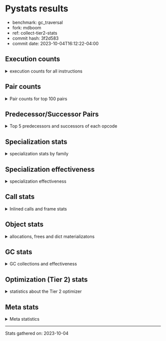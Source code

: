 
# Pystats results

- benchmark: gc_traversal
- fork: mdboom
- ref: collect-tier2-stats
- commit hash: 3f2d583
- commit date: 2023-10-04T16:12:22-04:00

## Execution counts

<details>
<summary> execution counts for all instructions </summary>

|Name | Count | Self | Cumulative | Miss ratio | 
|---|---:|---:|---:|---:|
| ENTER_EXECUTOR | 121,860 | 42.3% | 42.3% |  |
| LOAD_FAST | 68,220 | 23.7% | 65.9% |  |
| STORE_FAST | 66,120 | 22.9% | 88.9% |  |
| PUSH_NULL | 4,140 | 1.4% | 90.3% |  |
| LOAD_GLOBAL_MODULE | 4,060 | 1.4% | 91.7% |  |
| CALL | 4,060 | 1.4% | 93.1% |  |
| LOAD_ATTR_MODULE | 4,000 | 1.4% | 94.5% |  |
| LOAD_CONST | 2,040 | 0.7% | 95.2% |  |
| CALL_BUILTIN_FAST_WITH_KEYWORDS | 1,980 | 0.7% | 95.9% |  |
| POP_JUMP_IF_NOT_NONE | 1,920 | 0.7% | 96.6% |  |
| POP_JUMP_IF_FALSE | 1,920 | 0.7% | 97.2% |  |
| COMPARE_OP_INT | 1,920 | 0.7% | 97.9% |  |
| BINARY_OP_SUBTRACT_FLOAT | 1,920 | 0.7% | 98.6% |  |
| BINARY_OP_ADD_FLOAT | 1,920 | 0.7% | 99.2% | 3.1% |
| RETURN_VALUE | 180 | 0.1% | 99.3% |  |
| RESUME_CHECK | 180 | 0.1% | 99.4% |  |
| LOAD_GLOBAL_BUILTIN | 180 | 0.1% | 99.4% |  |
| LOAD_DEREF | 180 | 0.1% | 99.5% |  |
| GET_ITER | 180 | 0.1% | 99.6% |  |
| FOR_ITER_RANGE | 180 | 0.1% | 99.6% |  |
| CALL_BUILTIN_CLASS | 180 | 0.1% | 99.7% |  |
| BUILD_LIST | 180 | 0.1% | 99.7% |  |
| POP_TOP | 120 | 0.0% | 99.8% |  |
| CALL_FUNCTION_EX | 120 | 0.0% | 99.8% |  |
| LOAD_GLOBAL | 100 | 0.0% | 99.9% |  |
| NOP | 60 | 0.0% | 99.9% |  |
| LIST_EXTEND | 60 | 0.0% | 99.9% |  |
| COPY_FREE_VARS | 60 | 0.0% | 99.9% |  |
| CALL_PY_EXACT_ARGS | 60 | 0.0% | 99.9% |  |
| CALL_INTRINSIC_1 | 60 | 0.0% | 100.0% |  |
| BINARY_OP | 60 | 0.0% | 100.0% |  |
| LOAD_ATTR | 40 | 0.0% | 100.0% |  |


</details>

## Pair counts

<details>
<summary> Pair counts for top 100 pairs </summary>

|Pair | Count | Self | Cumulative | 
|---|---:|---:|---:|
| ENTER_EXECUTOR LOAD_FAST | 60,060 | 20.8% | 20.8% |
| STORE_FAST ENTER_EXECUTOR | 60,000 | 20.8% | 41.6% |
| LOAD_FAST STORE_FAST | 60,000 | 20.8% | 62.5% |
| ENTER_EXECUTOR ENTER_EXECUTOR | 59,940 | 20.8% | 83.3% |
| LOAD_ATTR_MODULE PUSH_NULL | 4,000 | 1.4% | 84.6% |
| LOAD_GLOBAL_MODULE LOAD_ATTR_MODULE | 3,980 | 1.4% | 86.0% |
| STORE_FAST LOAD_FAST | 3,840 | 1.3% | 87.4% |
| PUSH_NULL CALL | 2,040 | 0.7% | 88.1% |
| STORE_FAST LOAD_GLOBAL_MODULE | 2,020 | 0.7% | 88.8% |
| PUSH_NULL CALL_BUILTIN_FAST_WITH_KEYWORDS | 1,980 | 0.7% | 89.5% |
| POP_JUMP_IF_NOT_NONE LOAD_FAST | 1,920 | 0.7% | 90.1% |
| POP_JUMP_IF_FALSE ENTER_EXECUTOR | 1,920 | 0.7% | 90.8% |
| LOAD_FAST POP_JUMP_IF_NOT_NONE | 1,920 | 0.7% | 91.5% |
| LOAD_FAST LOAD_GLOBAL_MODULE | 1,920 | 0.7% | 92.1% |
| LOAD_FAST LOAD_CONST | 1,920 | 0.7% | 92.8% |
| LOAD_FAST BINARY_OP_SUBTRACT_FLOAT | 1,920 | 0.7% | 93.5% |
| LOAD_CONST COMPARE_OP_INT | 1,920 | 0.7% | 94.1% |
| COMPARE_OP_INT POP_JUMP_IF_FALSE | 1,920 | 0.7% | 94.8% |
| CALL_BUILTIN_FAST_WITH_KEYWORDS STORE_FAST | 1,920 | 0.7% | 95.4% |
| CALL STORE_FAST | 1,920 | 0.7% | 96.1% |
| CALL LOAD_FAST | 1,920 | 0.7% | 96.8% |
| BINARY_OP_SUBTRACT_FLOAT BINARY_OP_ADD_FLOAT | 1,920 | 0.7% | 97.4% |
| BINARY_OP_ADD_FLOAT STORE_FAST | 1,920 | 0.7% | 98.1% |
| ENTER_EXECUTOR CALL | 1,860 | 0.6% | 98.8% |
| LOAD_GLOBAL_BUILTIN LOAD_FAST | 180 | 0.1% | 98.8% |
| GET_ITER FOR_ITER_RANGE | 180 | 0.1% | 98.9% |
| CALL_BUILTIN_CLASS GET_ITER | 180 | 0.1% | 98.9% |
| STORE_FAST LOAD_GLOBAL_BUILTIN | 140 | 0.0% | 99.0% |
| LOAD_FAST CALL_BUILTIN_CLASS | 140 | 0.0% | 99.0% |
| PUSH_NULL LOAD_FAST | 120 | 0.0% | 99.1% |
| LOAD_FAST RETURN_VALUE | 120 | 0.0% | 99.1% |
| LOAD_DEREF PUSH_NULL | 120 | 0.0% | 99.2% |
| FOR_ITER_RANGE STORE_FAST | 120 | 0.0% | 99.2% |
| CALL CALL | 100 | 0.0% | 99.2% |
| STORE_FAST LOAD_GLOBAL | 60 | 0.0% | 99.3% |
| STORE_FAST LOAD_CONST | 60 | 0.0% | 99.3% |
| RETURN_VALUE STORE_FAST | 60 | 0.0% | 99.3% |
| RETURN_VALUE RETURN_VALUE | 60 | 0.0% | 99.3% |
| RESUME_CHECK LOAD_DEREF | 60 | 0.0% | 99.3% |
| RESUME_CHECK LOAD_CONST | 60 | 0.0% | 99.4% |
| RESUME_CHECK BUILD_LIST | 60 | 0.0% | 99.4% |
| POP_TOP NOP | 60 | 0.0% | 99.4% |
| POP_TOP LOAD_GLOBAL_MODULE | 60 | 0.0% | 99.4% |
| NOP LOAD_DEREF | 60 | 0.0% | 99.5% |
| LOAD_GLOBAL_MODULE LOAD_FAST | 60 | 0.0% | 99.5% |
| LOAD_FAST CALL_FUNCTION_EX | 60 | 0.0% | 99.5% |
| LOAD_FAST CALL | 60 | 0.0% | 99.5% |
| LOAD_FAST BUILD_LIST | 60 | 0.0% | 99.5% |
| LOAD_FAST BINARY_OP | 60 | 0.0% | 99.6% |
| LOAD_DEREF LIST_EXTEND | 60 | 0.0% | 99.6% |
| LOAD_CONST STORE_FAST | 60 | 0.0% | 99.6% |
| LOAD_CONST BUILD_LIST | 60 | 0.0% | 99.6% |
| LIST_EXTEND CALL_INTRINSIC_1 | 60 | 0.0% | 99.6% |
| FOR_ITER_RANGE LOAD_FAST | 60 | 0.0% | 99.7% |
| COPY_FREE_VARS RESUME_CHECK | 60 | 0.0% | 99.7% |
| CALL_PY_EXACT_ARGS RESUME_CHECK | 60 | 0.0% | 99.7% |
| CALL_INTRINSIC_1 CALL_FUNCTION_EX | 60 | 0.0% | 99.7% |
| CALL_FUNCTION_EX RESUME_CHECK | 60 | 0.0% | 99.7% |
| CALL_FUNCTION_EX COPY_FREE_VARS | 60 | 0.0% | 99.8% |
| CALL_BUILTIN_FAST_WITH_KEYWORDS POP_TOP | 60 | 0.0% | 99.8% |
| CALL POP_TOP | 60 | 0.0% | 99.8% |
| BUILD_LIST STORE_FAST | 60 | 0.0% | 99.8% |
| BUILD_LIST LOAD_FAST | 60 | 0.0% | 99.8% |
| BUILD_LIST LOAD_DEREF | 60 | 0.0% | 99.9% |
| BINARY_OP STORE_FAST | 60 | 0.0% | 99.9% |
| RETURN_VALUE LOAD_GLOBAL | 40 | 0.0% | 99.9% |
| LOAD_GLOBAL LOAD_GLOBAL_MODULE | 40 | 0.0% | 99.9% |
| LOAD_GLOBAL LOAD_GLOBAL_BUILTIN | 40 | 0.0% | 99.9% |
| LOAD_FAST CALL_PY_EXACT_ARGS | 40 | 0.0% | 99.9% |
| CALL CALL_BUILTIN_CLASS | 40 | 0.0% | 100.0% |
| RETURN_VALUE LOAD_GLOBAL_MODULE | 20 | 0.0% | 100.0% |
| LOAD_GLOBAL_MODULE LOAD_ATTR | 20 | 0.0% | 100.0% |
| LOAD_GLOBAL LOAD_ATTR | 20 | 0.0% | 100.0% |
| LOAD_ATTR PUSH_NULL | 20 | 0.0% | 100.0% |
| LOAD_ATTR LOAD_ATTR_MODULE | 20 | 0.0% | 100.0% |
| CALL CALL_PY_EXACT_ARGS | 20 | 0.0% | 100.0% |


</details>

## Predecessor/Successor Pairs

<details>
<summary> Top 5 predecessors and successors of each opcode </summary>

### GET_ITER

<details>
<summary> Successors and predecessors for GET_ITER </summary>

|Predecessors | Count | Percentage | 
|---|---:|---:|
| CALL_BUILTIN_CLASS | 180 | 100.0% |

|Successors | Count | Percentage | 
|---|---:|---:|
| FOR_ITER_RANGE | 180 | 100.0% |


</details>

### NOP

<details>
<summary> Successors and predecessors for NOP </summary>

|Predecessors | Count | Percentage | 
|---|---:|---:|
| POP_TOP | 60 | 100.0% |

|Successors | Count | Percentage | 
|---|---:|---:|
| LOAD_DEREF | 60 | 100.0% |


</details>

### POP_TOP

<details>
<summary> Successors and predecessors for POP_TOP </summary>

|Predecessors | Count | Percentage | 
|---|---:|---:|
| CALL_BUILTIN_FAST_WITH_KEYWORDS | 60 | 50.0% |
| CALL | 60 | 50.0% |

|Successors | Count | Percentage | 
|---|---:|---:|
| NOP | 60 | 50.0% |
| LOAD_GLOBAL_MODULE | 60 | 50.0% |


</details>

### PUSH_NULL

<details>
<summary> Successors and predecessors for PUSH_NULL </summary>

|Predecessors | Count | Percentage | 
|---|---:|---:|
| LOAD_ATTR_MODULE | 4,000 | 96.6% |
| LOAD_DEREF | 120 | 2.9% |
| LOAD_ATTR | 20 | 0.5% |

|Successors | Count | Percentage | 
|---|---:|---:|
| CALL | 2,040 | 49.3% |
| CALL_BUILTIN_FAST_WITH_KEYWORDS | 1,980 | 47.8% |
| LOAD_FAST | 120 | 2.9% |


</details>

### RETURN_VALUE

<details>
<summary> Successors and predecessors for RETURN_VALUE </summary>

|Predecessors | Count | Percentage | 
|---|---:|---:|
| LOAD_FAST | 120 | 66.7% |
| RETURN_VALUE | 60 | 33.3% |

|Successors | Count | Percentage | 
|---|---:|---:|
| STORE_FAST | 60 | 33.3% |
| RETURN_VALUE | 60 | 33.3% |
| LOAD_GLOBAL | 40 | 22.2% |
| LOAD_GLOBAL_MODULE | 20 | 11.1% |


</details>

### BINARY_OP

<details>
<summary> Successors and predecessors for BINARY_OP </summary>

|Predecessors | Count | Percentage | 
|---|---:|---:|
| LOAD_FAST | 60 | 100.0% |

|Successors | Count | Percentage | 
|---|---:|---:|
| STORE_FAST | 60 | 100.0% |


</details>

### BUILD_LIST

<details>
<summary> Successors and predecessors for BUILD_LIST </summary>

|Predecessors | Count | Percentage | 
|---|---:|---:|
| RESUME_CHECK | 60 | 33.3% |
| LOAD_FAST | 60 | 33.3% |
| LOAD_CONST | 60 | 33.3% |

|Successors | Count | Percentage | 
|---|---:|---:|
| STORE_FAST | 60 | 33.3% |
| LOAD_FAST | 60 | 33.3% |
| LOAD_DEREF | 60 | 33.3% |


</details>

### CALL

<details>
<summary> Successors and predecessors for CALL </summary>

|Predecessors | Count | Percentage | 
|---|---:|---:|
| PUSH_NULL | 2,040 | 50.2% |
| ENTER_EXECUTOR | 1,860 | 45.8% |
| CALL | 100 | 2.5% |
| LOAD_FAST | 60 | 1.5% |

|Successors | Count | Percentage | 
|---|---:|---:|
| STORE_FAST | 1,920 | 47.3% |
| LOAD_FAST | 1,920 | 47.3% |
| CALL | 100 | 2.5% |
| POP_TOP | 60 | 1.5% |
| CALL_BUILTIN_CLASS | 40 | 1.0% |


</details>

### CALL_FUNCTION_EX

<details>
<summary> Successors and predecessors for CALL_FUNCTION_EX </summary>

|Predecessors | Count | Percentage | 
|---|---:|---:|
| LOAD_FAST | 60 | 50.0% |
| CALL_INTRINSIC_1 | 60 | 50.0% |

|Successors | Count | Percentage | 
|---|---:|---:|
| RESUME_CHECK | 60 | 50.0% |
| COPY_FREE_VARS | 60 | 50.0% |


</details>

### CALL_INTRINSIC_1

<details>
<summary> Successors and predecessors for CALL_INTRINSIC_1 </summary>

|Predecessors | Count | Percentage | 
|---|---:|---:|
| LIST_EXTEND | 60 | 100.0% |

|Successors | Count | Percentage | 
|---|---:|---:|
| CALL_FUNCTION_EX | 60 | 100.0% |


</details>

### COPY_FREE_VARS

<details>
<summary> Successors and predecessors for COPY_FREE_VARS </summary>

|Predecessors | Count | Percentage | 
|---|---:|---:|
| CALL_FUNCTION_EX | 60 | 100.0% |

|Successors | Count | Percentage | 
|---|---:|---:|
| RESUME_CHECK | 60 | 100.0% |


</details>

### ENTER_EXECUTOR

<details>
<summary> Successors and predecessors for ENTER_EXECUTOR </summary>

|Predecessors | Count | Percentage | 
|---|---:|---:|
| STORE_FAST | 60,000 | 49.2% |
| ENTER_EXECUTOR | 59,940 | 49.2% |
| POP_JUMP_IF_FALSE | 1,920 | 1.6% |

|Successors | Count | Percentage | 
|---|---:|---:|
| LOAD_FAST | 60,060 | 49.3% |
| ENTER_EXECUTOR | 59,940 | 49.2% |
| CALL | 1,860 | 1.5% |


</details>

### LIST_EXTEND

<details>
<summary> Successors and predecessors for LIST_EXTEND </summary>

|Predecessors | Count | Percentage | 
|---|---:|---:|
| LOAD_DEREF | 60 | 100.0% |

|Successors | Count | Percentage | 
|---|---:|---:|
| CALL_INTRINSIC_1 | 60 | 100.0% |


</details>

### LOAD_ATTR

<details>
<summary> Successors and predecessors for LOAD_ATTR </summary>

|Predecessors | Count | Percentage | 
|---|---:|---:|
| LOAD_GLOBAL_MODULE | 20 | 50.0% |
| LOAD_GLOBAL | 20 | 50.0% |

|Successors | Count | Percentage | 
|---|---:|---:|
| PUSH_NULL | 20 | 50.0% |
| LOAD_ATTR_MODULE | 20 | 50.0% |


</details>

### LOAD_CONST

<details>
<summary> Successors and predecessors for LOAD_CONST </summary>

|Predecessors | Count | Percentage | 
|---|---:|---:|
| LOAD_FAST | 1,920 | 94.1% |
| STORE_FAST | 60 | 2.9% |
| RESUME_CHECK | 60 | 2.9% |

|Successors | Count | Percentage | 
|---|---:|---:|
| COMPARE_OP_INT | 1,920 | 94.1% |
| STORE_FAST | 60 | 2.9% |
| BUILD_LIST | 60 | 2.9% |


</details>

### LOAD_DEREF

<details>
<summary> Successors and predecessors for LOAD_DEREF </summary>

|Predecessors | Count | Percentage | 
|---|---:|---:|
| RESUME_CHECK | 60 | 33.3% |
| NOP | 60 | 33.3% |
| BUILD_LIST | 60 | 33.3% |

|Successors | Count | Percentage | 
|---|---:|---:|
| PUSH_NULL | 120 | 66.7% |
| LIST_EXTEND | 60 | 33.3% |


</details>

### LOAD_FAST

<details>
<summary> Successors and predecessors for LOAD_FAST </summary>

|Predecessors | Count | Percentage | 
|---|---:|---:|
| ENTER_EXECUTOR | 60,060 | 88.0% |
| STORE_FAST | 3,840 | 5.6% |
| POP_JUMP_IF_NOT_NONE | 1,920 | 2.8% |
| CALL | 1,920 | 2.8% |
| LOAD_GLOBAL_BUILTIN | 180 | 0.3% |

|Successors | Count | Percentage | 
|---|---:|---:|
| STORE_FAST | 60,000 | 88.0% |
| POP_JUMP_IF_NOT_NONE | 1,920 | 2.8% |
| LOAD_GLOBAL_MODULE | 1,920 | 2.8% |
| LOAD_CONST | 1,920 | 2.8% |
| BINARY_OP_SUBTRACT_FLOAT | 1,920 | 2.8% |


</details>

### LOAD_GLOBAL

<details>
<summary> Successors and predecessors for LOAD_GLOBAL </summary>

|Predecessors | Count | Percentage | 
|---|---:|---:|
| STORE_FAST | 60 | 60.0% |
| RETURN_VALUE | 40 | 40.0% |

|Successors | Count | Percentage | 
|---|---:|---:|
| LOAD_GLOBAL_MODULE | 40 | 40.0% |
| LOAD_GLOBAL_BUILTIN | 40 | 40.0% |
| LOAD_ATTR | 20 | 20.0% |


</details>

### POP_JUMP_IF_FALSE

<details>
<summary> Successors and predecessors for POP_JUMP_IF_FALSE </summary>

|Predecessors | Count | Percentage | 
|---|---:|---:|
| COMPARE_OP_INT | 1,920 | 100.0% |

|Successors | Count | Percentage | 
|---|---:|---:|
| ENTER_EXECUTOR | 1,920 | 100.0% |


</details>

### POP_JUMP_IF_NOT_NONE

<details>
<summary> Successors and predecessors for POP_JUMP_IF_NOT_NONE </summary>

|Predecessors | Count | Percentage | 
|---|---:|---:|
| LOAD_FAST | 1,920 | 100.0% |

|Successors | Count | Percentage | 
|---|---:|---:|
| LOAD_FAST | 1,920 | 100.0% |


</details>

### STORE_FAST

<details>
<summary> Successors and predecessors for STORE_FAST </summary>

|Predecessors | Count | Percentage | 
|---|---:|---:|
| LOAD_FAST | 60,000 | 90.7% |
| CALL_BUILTIN_FAST_WITH_KEYWORDS | 1,920 | 2.9% |
| CALL | 1,920 | 2.9% |
| BINARY_OP_ADD_FLOAT | 1,920 | 2.9% |
| FOR_ITER_RANGE | 120 | 0.2% |

|Successors | Count | Percentage | 
|---|---:|---:|
| ENTER_EXECUTOR | 60,000 | 90.7% |
| LOAD_FAST | 3,840 | 5.8% |
| LOAD_GLOBAL_MODULE | 2,020 | 3.1% |
| LOAD_GLOBAL_BUILTIN | 140 | 0.2% |
| LOAD_GLOBAL | 60 | 0.1% |


</details>

### BINARY_OP_ADD_FLOAT

<details>
<summary> Successors and predecessors for BINARY_OP_ADD_FLOAT </summary>

|Predecessors | Count | Percentage | 
|---|---:|---:|
| BINARY_OP_SUBTRACT_FLOAT | 1,920 | 100.0% |

|Successors | Count | Percentage | 
|---|---:|---:|
| STORE_FAST | 1,920 | 100.0% |


</details>

### BINARY_OP_SUBTRACT_FLOAT

<details>
<summary> Successors and predecessors for BINARY_OP_SUBTRACT_FLOAT </summary>

|Predecessors | Count | Percentage | 
|---|---:|---:|
| LOAD_FAST | 1,920 | 100.0% |

|Successors | Count | Percentage | 
|---|---:|---:|
| BINARY_OP_ADD_FLOAT | 1,920 | 100.0% |


</details>

### CALL_BUILTIN_CLASS

<details>
<summary> Successors and predecessors for CALL_BUILTIN_CLASS </summary>

|Predecessors | Count | Percentage | 
|---|---:|---:|
| LOAD_FAST | 140 | 77.8% |
| CALL | 40 | 22.2% |

|Successors | Count | Percentage | 
|---|---:|---:|
| GET_ITER | 180 | 100.0% |


</details>

### CALL_BUILTIN_FAST_WITH_KEYWORDS

<details>
<summary> Successors and predecessors for CALL_BUILTIN_FAST_WITH_KEYWORDS </summary>

|Predecessors | Count | Percentage | 
|---|---:|---:|
| PUSH_NULL | 1,980 | 100.0% |

|Successors | Count | Percentage | 
|---|---:|---:|
| STORE_FAST | 1,920 | 97.0% |
| POP_TOP | 60 | 3.0% |


</details>

### CALL_PY_EXACT_ARGS

<details>
<summary> Successors and predecessors for CALL_PY_EXACT_ARGS </summary>

|Predecessors | Count | Percentage | 
|---|---:|---:|
| LOAD_FAST | 40 | 66.7% |
| CALL | 20 | 33.3% |

|Successors | Count | Percentage | 
|---|---:|---:|
| RESUME_CHECK | 60 | 100.0% |


</details>

### COMPARE_OP_INT

<details>
<summary> Successors and predecessors for COMPARE_OP_INT </summary>

|Predecessors | Count | Percentage | 
|---|---:|---:|
| LOAD_CONST | 1,920 | 100.0% |

|Successors | Count | Percentage | 
|---|---:|---:|
| POP_JUMP_IF_FALSE | 1,920 | 100.0% |


</details>

### FOR_ITER_RANGE

<details>
<summary> Successors and predecessors for FOR_ITER_RANGE </summary>

|Predecessors | Count | Percentage | 
|---|---:|---:|
| GET_ITER | 180 | 100.0% |

|Successors | Count | Percentage | 
|---|---:|---:|
| STORE_FAST | 120 | 66.7% |
| LOAD_FAST | 60 | 33.3% |


</details>

### LOAD_ATTR_MODULE

<details>
<summary> Successors and predecessors for LOAD_ATTR_MODULE </summary>

|Predecessors | Count | Percentage | 
|---|---:|---:|
| LOAD_GLOBAL_MODULE | 3,980 | 99.5% |
| LOAD_ATTR | 20 | 0.5% |

|Successors | Count | Percentage | 
|---|---:|---:|
| PUSH_NULL | 4,000 | 100.0% |


</details>

### LOAD_GLOBAL_BUILTIN

<details>
<summary> Successors and predecessors for LOAD_GLOBAL_BUILTIN </summary>

|Predecessors | Count | Percentage | 
|---|---:|---:|
| STORE_FAST | 140 | 77.8% |
| LOAD_GLOBAL | 40 | 22.2% |

|Successors | Count | Percentage | 
|---|---:|---:|
| LOAD_FAST | 180 | 100.0% |


</details>

### LOAD_GLOBAL_MODULE

<details>
<summary> Successors and predecessors for LOAD_GLOBAL_MODULE </summary>

|Predecessors | Count | Percentage | 
|---|---:|---:|
| STORE_FAST | 2,020 | 49.8% |
| LOAD_FAST | 1,920 | 47.3% |
| POP_TOP | 60 | 1.5% |
| LOAD_GLOBAL | 40 | 1.0% |
| RETURN_VALUE | 20 | 0.5% |

|Successors | Count | Percentage | 
|---|---:|---:|
| LOAD_ATTR_MODULE | 3,980 | 98.0% |
| LOAD_FAST | 60 | 1.5% |
| LOAD_ATTR | 20 | 0.5% |


</details>

### RESUME_CHECK

<details>
<summary> Successors and predecessors for RESUME_CHECK </summary>

|Predecessors | Count | Percentage | 
|---|---:|---:|
| COPY_FREE_VARS | 60 | 33.3% |
| CALL_PY_EXACT_ARGS | 60 | 33.3% |
| CALL_FUNCTION_EX | 60 | 33.3% |

|Successors | Count | Percentage | 
|---|---:|---:|
| LOAD_DEREF | 60 | 33.3% |
| LOAD_CONST | 60 | 33.3% |
| BUILD_LIST | 60 | 33.3% |


</details>


</details>

## Specialization stats

<details>
<summary> specialization stats by family </summary>

### BINARY_OP

<details>
<summary> specialization stats for BINARY_OP family </summary>

|Kind | Count | Ratio | 
|---|---|---|
| specialization.deferred |           60 | 1.5% |
|          hit |         3780 | 96.9% |
|         miss |           60 | 1.5% |


</details>

### CALL

<details>
<summary> specialization stats for CALL family </summary>

|Kind | Count | Ratio | 
|---|---|---|
| specialization.deferred |         3900 | 62.1% |
|          hit |         2220 | 35.4% |

#### Specialization attempts

| | Count | Ratio | 
|---|---:|---:|
| Success | 60 | 37.5% |
| Failure | 100 | 62.5% |

|Failure kind | Count | Ratio | 
|---|---:|---:|
| cfunc noargs | 100 | 100.0% |


</details>

### COMPARE_OP

<details>
<summary> specialization stats for COMPARE_OP family </summary>

|Kind | Count | Ratio | 
|---|---|---|
|          hit |         1920 | 100.0% |


</details>

### FOR_ITER

<details>
<summary> specialization stats for FOR_ITER family </summary>

|Kind | Count | Ratio | 
|---|---|---|
|          hit |          180 | 100.0% |


</details>

### LOAD_ATTR

<details>
<summary> specialization stats for LOAD_ATTR family </summary>

|Kind | Count | Ratio | 
|---|---|---|
| specialization.deferred |           20 | 0.5% |
|          hit |         4000 | 99.0% |

#### Specialization attempts

| | Count | Ratio | 
|---|---:|---:|
| Success | 20 | 100.0% |
| Failure | 0 | 0.0% |

|Failure kind | Count | Ratio | 
|---|---:|---:|


</details>

### LOAD_GLOBAL

<details>
<summary> specialization stats for LOAD_GLOBAL family </summary>

|Kind | Count | Ratio | 
|---|---|---|
| specialization.deferred |           20 | 0.5% |
|          hit |         4240 | 97.7% |

#### Specialization attempts

| | Count | Ratio | 
|---|---:|---:|
| Success | 80 | 100.0% |
| Failure | 0 | 0.0% |

|Failure kind | Count | Ratio | 
|---|---:|---:|


</details>

### POP_JUMP_IF_FALSE

<details>
<summary> specialization stats for POP_JUMP_IF_FALSE family </summary>

|Kind | Count | Ratio | 
|---|---|---|


</details>

### POP_JUMP_IF_NOT_NONE

<details>
<summary> specialization stats for POP_JUMP_IF_NOT_NONE family </summary>

|Kind | Count | Ratio | 
|---|---|---|


</details>


</details>

## Specialization effectiveness

<details>
<summary> specialization effectiveness </summary>

|Instructions | Count | Ratio | 
|---|---:|---:|
| Basic | 263,580 | 91.4% |
| Not specialized | 8,160 | 2.8% |
| Specialized | 16,520 | 5.7% |

### Deferred by instruction

<details>
<summary> deferred by instruction </summary>

|Name | Count | Ratio | 
|---|---:|---:|
| CALL | 3,900 | 97.5% |
| BINARY_OP | 60 | 1.5% |
| LOAD_GLOBAL | 20 | 0.5% |
| LOAD_ATTR | 20 | 0.5% |
| UNPACK_SEQUENCE | 0 | 0.0% |
| TO_BOOL | 0 | 0.0% |
| STORE_SUBSCR | 0 | 0.0% |
| STORE_SLICE | 0 | 0.0% |
| STORE_FAST | 0 | 0.0% |
| STORE_ATTR | 0 | 0.0% |


</details>

### Misses by instruction

<details>
<summary> misses by instruction </summary>

|Name | Count | Ratio | 
|---|---:|---:|
| BINARY_OP_ADD_FLOAT | 60 | 100.0% |
| STORE_FAST | 0 | 0.0% |
| RETURN_VALUE | 0 | 0.0% |
| RESUME_CHECK | 0 | 0.0% |
| PUSH_NULL | 0 | 0.0% |
| POP_TOP | 0 | 0.0% |
| NOP | 0 | 0.0% |
| LOAD_GLOBAL_MODULE | 0 | 0.0% |
| LOAD_GLOBAL_BUILTIN | 0 | 0.0% |
| LOAD_FAST | 0 | 0.0% |


</details>


</details>

## Call stats

<details>
<summary> Inlined calls and frame stats </summary>

| | Count | Ratio | 
|---|---:|---:|
| Calls to PyEval_EvalDefault | 0 | 0.0% |
| Calls to Python functions inlined | 180 | 100.0% |
| Calls via PyEval_EvalFrame (total) | 0 | 0.0% |
| Calls via PyEval_EvalFrame (vector) | 0 | 0.0% |
| Calls via PyEval_EvalFrame (generator) | 0 | 0.0% |
| Calls via PyEval_EvalFrame (legacy) | 0 | 0.0% |
| Calls via PyEval_EvalFrame (function vectorcall) | 0 | 0.0% |
| Calls via PyEval_EvalFrame (build class) | 0 | 0.0% |
| Calls via PyEval_EvalFrame (slot) | 0 | 0.0% |
| Calls via PyEval_EvalFrame (function ex) | 120 | 66.7% |
| Calls via PyEval_EvalFrame (api) | 0 | 0.0% |
| Calls via PyEval_EvalFrame (method) | 0 | 0.0% |
| Frames pushed | 180 | 100.0% |
| Frame objects created | 0 | 0.0% |


</details>

## Object stats

<details>
<summary> allocations, frees and dict materializatons </summary>

| | Count | Ratio | 
|---|---:|---:|
| Allocations from freelist | 64,860 | 0.4% |
| Frees to freelist | 68,820 |  |
| Allocations | 16,935,660 | 99.6% |
| Allocations to 512 bytes | 16,879,500 | 99.3% |
| Allocations to 4 kbytes | 26,880 | 0.2% |
| Allocations over 4 kbytes | 29,280 | 0.2% |
| Frees | 16,935,580 |  |
| New values | 0 |  |
| Interpreter increfs | 194,620 | 0.3% |
| Interpreter decrefs | 79,140 | 0.1% |
| Increfs | 76,665,220 | 99.7% |
| Decrefs | 93,661,160 | 99.9% |
| Materialize dict (on request) | 0 |  |
| Materialize dict (new key) | 0 |  |
| Materialize dict (too big) | 0 |  |
| Materialize dict (str subclass) | 0 |  |
| Dematerialize dict | 0 |  |
| Method cache hits | 12 |  |
| Method cache misses | 8 |  |
| Method cache collisions | 8 |  |
| Method cache dunder hits | 0 |  |
| Method cache dunder misses | 0 |  |


</details>

## GC stats

<details>
<summary> GC collections and effectiveness </summary>

|Generation | Collections | Objects collected | Object visits | 
|---:|---:|---:|---:|
| 0 | 60 | 0 | 36,240,200 |
| 1 | 0 | 0 | 0 |
| 2 | 3,840 | 0 | 4,294,387,200 |


</details>

## Optimization (Tier 2) stats

<details>
<summary> statistics about the Tier 2 optimizer </summary>

### Overall stats

<details>
<summary> overall stats </summary>

| | Count | Ratio | 
|---|---:|---:|
| Optimization attempts | 0 |  |
| Traces created | 0 |  |
| Traces executed | 121,860 |  |
| Uops executed | 391,395,600 | 3,211 |
| Trace stack overflow | 0 |  |
| Trace stack underflow | 0 |  |
| Trace too long | 0 |  |
| Inner loop found | 0 |  |
| Recursive call | 0 |  |


</details>

**Trace length histogram**

|Range | Count | Ratio | 
|---|---:|---:|
| <= 1 | 0 |  |

**Optimized trace length histogram**

|Range | Count | Ratio | 
|---|---:|---:|
| <= 1 | 0 |  |

**Trace run length histogram**

|Range | Count | Ratio | 
|---|---:|---:|
| <= 1 | 0 | 0.0% |
| <= 2 | 0 | 0.0% |
| <= 4 | 0 | 0.0% |
| <= 8 | 180 | 0.1% |
| <= 16 | 0 | 0.0% |
| <= 32 | 1,920 | 1.6% |
| <= 64 | 60,120 | 49.3% |
| <= 128 | 300 | 0.2% |
| <= 256 | 600 | 0.5% |
| <= 512 | 1,140 | 0.9% |
| <= 1024 | 2,400 | 2.0% |
| <= 2048 | 4,740 | 3.9% |
| <= 4096 | 9,420 | 7.7% |
| <= 8192 | 18,900 | 15.5% |
| <= 16384 | 22,140 | 18.2% |

### Uop stats

<details>
<summary> uop stats </summary>

|Uop | Count | Self | Cumulative | 
|---|---:|---:|---:|
| _SET_IP | 90,402,780 | 23.1% | 23.1% |
| LOAD_FAST | 90,029,880 | 23.0% | 46.1% |
| _POP_JUMP_IF_TRUE | 30,091,860 | 7.7% | 53.8% |
| _ITER_CHECK_RANGE | 30,091,860 | 7.7% | 61.5% |
| _IS_ITER_EXHAUSTED_RANGE | 30,091,860 | 7.7% | 69.2% |
| STORE_FAST | 30,091,740 | 7.7% | 76.9% |
| _ITER_NEXT_RANGE | 30,031,800 | 7.7% | 84.5% |
| STORE_SUBSCR_LIST_INT | 29,970,000 | 7.7% | 92.2% |
| _JUMP_TO_TOP | 29,910,060 | 7.6% | 99.8% |
| _EXIT_TRACE | 121,860 | 0.0% | 99.9% |
| _GUARD_GLOBALS_VERSION | 63,660 | 0.0% | 99.9% |
| POP_TOP | 61,920 | 0.0% | 99.9% |
| _LOAD_GLOBAL_BUILTINS | 59,940 | 0.0% | 99.9% |
| _GUARD_BUILTINS_VERSION | 59,940 | 0.0% | 99.9% |
| LOAD_CONST | 59,940 | 0.0% | 99.9% |
| GET_ITER | 59,940 | 0.0% | 99.9% |
| CALL_BUILTIN_CLASS | 59,940 | 0.0% | 100.0% |
| BUILD_LIST | 59,940 | 0.0% | 100.0% |
| BINARY_OP | 59,940 | 0.0% | 100.0% |
| _LOAD_GLOBAL_MODULE | 3,720 | 0.0% | 100.0% |
| _LOAD_ATTR_MODULE | 3,720 | 0.0% | 100.0% |
| _CHECK_ATTR_MODULE | 3,720 | 0.0% | 100.0% |
| PUSH_NULL | 3,720 | 0.0% | 100.0% |
| CALL_BUILTIN_FAST_WITH_KEYWORDS | 1,860 | 0.0% | 100.0% |


</details>

### Unsupported opcodes

<details>
<summary> unsupported opcodes </summary>

|Opcode | Count | 
|---|---|


</details>


</details>

## Meta stats

<details>
<summary> Meta statistics </summary>

| | Count | 
|---|---:|
| Number of data files | 20 |


</details>

---
Stats gathered on: 2023-10-04
